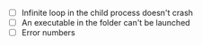 - [ ] Infinite loop in the child process doesn't crash
- [ ] An executable in the folder can't be launched
- [ ] Error numbers

